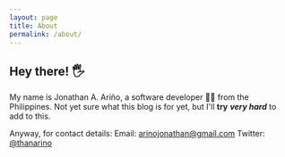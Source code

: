 ```yaml
---
layout: page
title: About
permalink: /about/
---
```


## Hey there! 🖐

My name is Jonathan A. Ariño, a software developer 👨‍💻 from the Philippines. Not yet sure what this blog is for yet, but I'll **try** _**very hard**_ to add to this. 

Anyway, for contact details:
Email: arinojonathan@gmail.com
Twitter: [@thanarino](https://twitter.com/thanarino)
